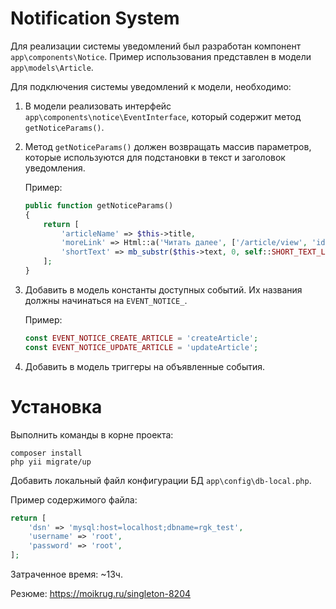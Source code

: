 Notification System
============================

Для реализации системы уведомлений был разработан компонент `app\components\Notice`.
Пример использования представлен в модели `app\models\Article`. 

Для подключения системы уведомлений к модели, необходимо:

1. В модели реализовать интерфейс `app\components\notice\EventInterface`, который содержит метод `getNoticeParams()`.

2. Метод `getNoticeParams()` должен возвращать массив параметров, которые используются для подстановки в текст и заголовок уведомления.

    Пример:
    
    ```php
    public function getNoticeParams()
    {
        return [
            'articleName' => $this->title,
            'moreLink' => Html::a('Читать далее', ['/article/view', 'id' => $this->id]),
            'shortText' => mb_substr($this->text, 0, self::SHORT_TEXT_LENGTH),
        ];
    }
    ```

3. Добавить в модель константы доступных событий. Их названия должны начинаться на `EVENT_NOTICE_`.

    Пример:
    
    ```php
    const EVENT_NOTICE_CREATE_ARTICLE = 'createArticle';
    const EVENT_NOTICE_UPDATE_ARTICLE = 'updateArticle';
    ```

4. Добавить в модель триггеры на объявленные события.

Установка
============================

Выполнить команды в корне проекта:

```
composer install
php yii migrate/up
```

Добавить локальный файл конфигурации БД `app\config\db-local.php`.

Пример содержимого файла:

```php
return [
    'dsn' => 'mysql:host=localhost;dbname=rgk_test',
    'username' => 'root',
    'password' => 'root',
];
```


Затраченное время: ~13ч.

Резюме: https://moikrug.ru/singleton-8204
